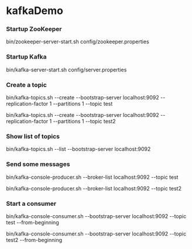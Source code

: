 # kafkaDemo

### Startup ZooKeeper
bin/zookeeper-server-start.sh config/zookeeper.properties

### Startup Kafka
bin/kafka-server-start.sh config/server.properties


### Create a topic
bin/kafka-topics.sh --create --bootstrap-server localhost:9092 --replication-factor 1 --partitions 1 --topic test

bin/kafka-topics.sh --create --bootstrap-server localhost:9092 --replication-factor 1 --partitions 1 --topic test2


### Show list of topics
bin/kafka-topics.sh --list --bootstrap-server localhost:9092


### Send some messages
bin/kafka-console-producer.sh --broker-list localhost:9092 --topic test

bin/kafka-console-producer.sh --broker-list localhost:9092 --topic test2


### Start a consumer
bin/kafka-console-consumer.sh --bootstrap-server localhost:9092 --topic test --from-beginning

bin/kafka-console-consumer.sh --bootstrap-server localhost:9092 --topic test2 --from-beginning
